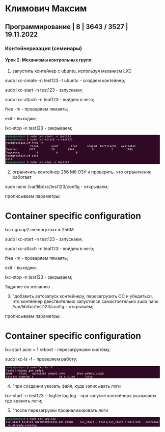# Климович Максим

## Программирование | 8 | 3643 / 3527 | 19.11.2022

### Контейнеризация (семинары)

#### Урок 2. Механизмы контрольных групп

1. запустить контейнер с ubuntu, используя механизм LXC

sudo lxc-create -n test123 -t ubuntu - создаем контейнер;

sudo lxc-start -n test123 - запускаем;

sudo lxc-attach -n teat123 - войдем в него;

free -m - проверяем пямаять;

exit - выходим;

lxc-stop -n test123 - закрываем;

![Homework2_1.png](Screen%2FHomework2_1.png)

2. ограничить контейнер 256 Мб ОЗУ и проверить, что ограничение работает

sudo nano /var/lib/lxc/test123/config - открываем;

прописываем параметры:

# Container specific configuration

lxc.cgroup2.memory.max = 256M

sudo lxc-start -n test123 - запускаем;

sudo lxc-attach -n teat123 - войдем в него;

free -m - проверяем пямаять;

exit - выходим;

lxc-stop -n test123 - закрываем;

Задание по желанию ..

3. "добавить автозапуск контейнеру, перезагрузить ОС и убедиться, что контейнер действительно запустился самостоятельно
   sudo nano /var/lib/lxc/test123/config - открываем;

прописываем параметры:

# Container specific configuration

lxc.start.auto  =  1
reboot - перезагружаем систему;

sudo lxc-ls -f - проверяем работу;

![Homework2_3.png](Screen%2FHomework2_3.png)

4. "при создании указать файл, куда записывать логи

lxc-start -n test123 --logfile log.log - при запуске контейнера указываем где хранить логи;

5. "после перезагрузки проанализировать логи

![Homework2_4.png](Screen%2FHomework2_4.png)
